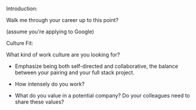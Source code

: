 Introduction:

Walk me through your career up to this point?  

(assume you're applying to Google)

Culture Fit:

What kind of work culture are you looking for?  

- Emphasize being both self-directed and collaborative, the balance between your pairing and your full stack project.

- How intensely do you work?

- What do you value in a potential company?  Do your colleagues need to share these values?  
